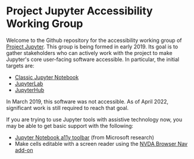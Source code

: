 # Project Jupyter Accessibility Working Group

Welcome to the Github repository for the accessibility working group of [Project Jupyter](https://jupyter.org/). This group is being formed in early 2019. Its goal is to gather stakeholders who can actively work with the project to make Jupyter's core user-facing software accessible. In particular, the initial targets are:

*   [Classic Jupyter Notebook](https://github.com/jupyter/notebook)
*   [JupyterLab](https://github.com/jupyterlab/jupyterlab)
*   [JupyterHub](https://github.com/jupyterhub/jupyterhub)

In March 2019, this software was not accessible. As of April 2022, significant work is still required to reach that goal.

If you are trying to use Jupyter tools with assistive technology now, you may be able to get basic support with the following:
- [Jupyter Notebook a11y toolbar](https://github.com/uclixnjupyternbaccessibility/jupyter_contrib_nbextensions/tree/master/src/jupyter_contrib_nbextensions/nbextensions/accessibility_toolbar) (from Microsoft research)
- Make cells editable with a screen reader using the [NVDA Browser Nav add-on](https://addons.nvda-project.org/addons/browsernav.en.html#:~:text=BrowserNav%20addon%20for%20NVDA,comments%20or%20malformed%20HTML%20tables.”)

